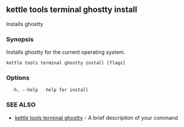 ## kettle tools terminal ghostty install

Installs ghostty

### Synopsis

Installs ghostty for the current operating system.

```
kettle tools terminal ghostty install [flags]
```

### Options

```
  -h, --help   help for install
```

### SEE ALSO

* [kettle tools terminal ghostty](kettle_tools_terminal_ghostty.md)	 - A brief description of your command

